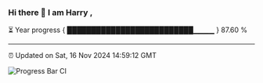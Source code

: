 ### Hi there 👋 I am Harry , 

⏳ Year progress { ██████████████████████████▁▁▁▁ } 87.60 %

---

⏰ Updated on Sat, 16 Nov 2024 14:59:12 GMT

![Progress Bar CI](https://github.com/duykhang68/duykhang68/workflows/Progress%20Bar%20CI/badge.svg)
